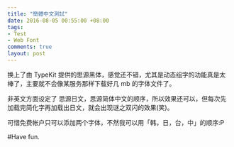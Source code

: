 ```yaml
---
title: "簡體中文測試"
date: 2016-08-05 00:55:00 +08:00
tags:
- Test
- Web Font
comments: true
layout: post
---
```


换上了由 TypeKit 提供的思源黑体，感觉还不错，尤其是动态组字的功能真是太棒了，主要就不会像某服务那样下载好几 mb 的字体文件了。

非英文方面设定了 思源日文，思源简体中文的顺序，所以效果还可以，但每次先加载完简化字再加载出日文，就会出现谜之双闪的效果(笑)。

可惜免费帐户只可以添加两个字体，不然我可以用「韩，日，台，中」的顺序:P

#Have fun.
